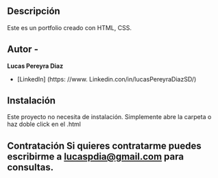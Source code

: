 ## Descripción
Este es un portfolio creado con HTML, CSS.

## Autor - 
**Lucas Pereyra Diaz**

* [LinkedIn] (https: //www. Linkedin.con/in/lucasPereyraDiazSD/)

## Instalación
Este proyecto no necesita de instalación. Simplemente abre la carpeta o haz doble click en el .html

## Contratación Si quieres contratarme puedes escribirme a lucaspdia@gmail.com para consultas.
